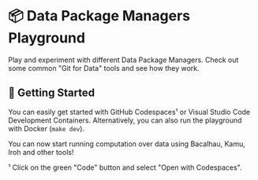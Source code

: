 # 📦 Data Package Managers Playground

Play and experiment with different Data Package Managers. Check out some common "Git for Data" tools and see how they work.

## :rocket: Getting Started

You can easily get started with GitHub Codespaces¹ or Visual Studio Code Development Containers. Alternatively, you can also run the playground with Docker (`make dev`).

You can now start running computation over data using Bacalhau, Kamu, Iroh and other tools!

¹ Click on the green "Code" button and select "Open with Codespaces".
